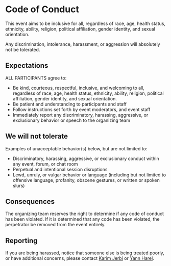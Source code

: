 # Code of Conduct

This event aims to be inclusive for all, regardless of race, age, health status, ethnicity, ability, religion, political affiliation, gender identity, and sexual orientation.

Any discrimination, intolerance, harassment, or aggression will absolutely not be tolerated.

## Expectations

ALL PARTICIPANTS agree to:
 * Be kind, courteous, respectful, inclusive, and welcoming to all, regardless of race, age, health status, ethnicity, ability, religion, political affiliation, gender identity, and sexual orientation.
 * Be patient and understanding to participants and staff
 * Follow instructions set forth by event moderators, and event staff
 * Immediately report any discriminatory, harassing, aggressive, or exclusionary behavior or speech to the organizing team

## We will not tolerate

Examples of unacceptable behavior(s) below, but are not limited to:
 * Discriminatory, harassing, aggressive, or exclusionary conduct within any event, forum, or chat room
 * Perpetual and intentional session disruptions
 * Lewd, unruly, or vulgar behavior or language (including but not limited to offensive language, profanity, obscene gestures, or written or spoken slurs)

## Consequences

The organizing team reserves the right to determine if any code of conduct has been violated. If it is determined that any code has been violated, the perpetrator be removed from the event entirely.

## Reporting

If you are being harassed, notice that someone else is being treated poorly, or have additional concerns, please contact [Karim Jerbi](mailto:karim.jerbi.udem@gmail.com) or [Yann Harel](mailto:yharel109@gmail.com).
